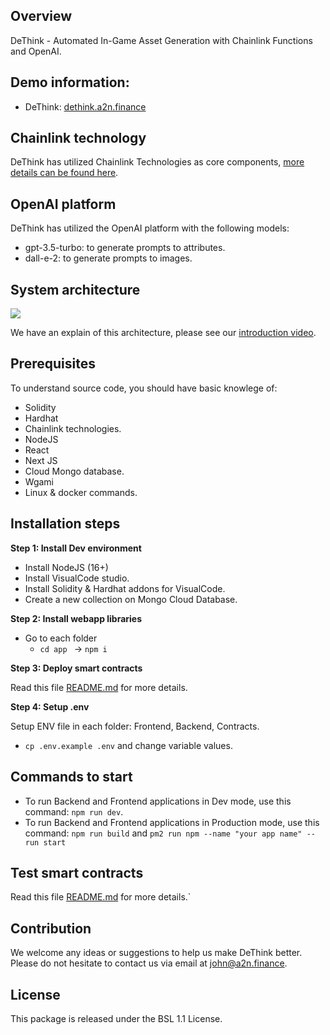 ## Overview
DeThink - Automated In-Game Asset Generation with Chainlink Functions and OpenAI.

## Demo information:

- DeThink: [dethink.a2n.finance](https://dethink.a2n.finance/)

## Chainlink technology
DeThink has utilized Chainlink Technologies as core components, [more details can be found here](./contracts/README.md).

## OpenAI platform
DeThink has utilized the OpenAI platform with the following models:
- gpt-3.5-turbo: to generate prompts to attributes.
- dall-e-2: to generate prompts to images.

## System architecture
![](./)

We have an explain of this architecture, please see our [introduction video](https://www.youtube.com/watch?v=cghvzXYTDqs).

## Prerequisites

To understand source code, you should have basic knowlege of:
- Solidity
- Hardhat
- Chainlink technologies.
- NodeJS
- React
- Next JS
- Cloud Mongo database. 
- Wgami
- Linux & docker commands.

## Installation steps
**Step 1: Install Dev environment**

- Install NodeJS (16+)
- Install VisualCode studio.
- Install Solidity & Hardhat addons for VisualCode.
- Create a new collection on Mongo Cloud Database.



**Step 2: Install webapp libraries**
- Go to each folder
    - ```cd app ``` -> ```npm i```

**Step 3: Deploy smart contracts**

Read this file [README.md](./contracts/README.md) for more details.

**Step 4: Setup .env**

Setup ENV file in each folder: Frontend, Backend, Contracts. 

- ```cp .env.example .env``` and change variable values.


## Commands to start

- To run Backend and Frontend applications in Dev mode, use this command: ```npm run dev```. 
- To run Backend and Frontend applications in Production mode, use this command: ```npm run build``` and ```pm2 run npm --name "your app name" -- run start```

## Test smart contracts

Read this file [README.md](./contracts/README.md) for more details.`

## Contribution
We welcome any ideas or suggestions to help us make DeThink better. Please do not hesitate to contact us via email at john@a2n.finance.

## License

This package is released under the BSL 1.1 License.
